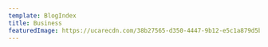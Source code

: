 ```yaml
---
template: BlogIndex
title: Business
featuredImage: https://ucarecdn.com/38b27565-d350-4447-9b12-e5c1a879d5bc/
---
```

